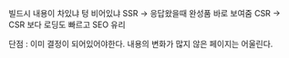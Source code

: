 빌드시 내용이 차있냐 텅 비어있냐
SSR -> 응답왔을때 완성품 바로 보여줌
CSR -> CSR 보다 로딩도 빠르고 SEO 유리






단점 : 이미 결정이 되어있어야한다. 내용의 변화가 많지 않은 페이지는 어울린다. 
